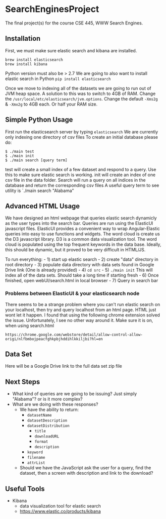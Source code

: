 # SearchEnginesProject
The final project(s) for the course CSE 445, WWW Search Engines.
## Installation
First, we must make sure elastic search and kibana are installed.
```
brew install elasticsearch
brew install kibana
```
Python version must also be > 2.7
We are going to also want to install elastic search in Python
``pip install elasticsearch``

Once we move to indexing all of the datasets we are going to run out of JVM heap space.
A solution to this was to switch to 4GB of RAM. Change the `/usr/local/etc/elasticsearch/jvm.options`.
Change the default `-Xms2g` & `-Xmx2g` to 4GB each. Or half your RAM size.  


## Simple Python Usage
First run the elasticsearch server by typing `elasticsearch`
We are currently only indexing one directory of csv files
To create an initial database please do:

```
$ ./main test
$ ./main init
$ ./main search [query term]
```

test will create a small index of a few dataset and respond to a query. Use this to make sure elastic search is working.
init will create an index of one csv file in the data folder. 
Search will run a query on all indices in the database and return the corresponding csv files
A useful query term to see utility is `./main search "Alabama"

## Advanced HTML Usage
We have designed an html webpage that queries elastic search dynamicly as the user types into the search bar. 
Queries are run using the ElasticUI javascript files. ElasticUI provides a convenient way to wrap Angular-Elastic
queries into easy to use functions and widgets. The word cloud is create us the D3 javascript library. D3 is a 
common data visualization tool. The word cloud is populated using the top frequent keywords in the data base. Ideally,
this should be dynamic, but it proved to be very difficult in HTML/JS.

To run everything:
	- 1) start up elastic search
	- 2) create "data" directory in root directory
	- 3) populate data directory with data sets found in Google Drive link (One is already provided)
	- 4) `cd src`
	- 5) `./main init` This will index all of the data sets. Should take a long time if starting fresh
	- 6) Once finished, open webUI/search.html in local browser
	- 7) Query in search bar
### Problems between ElasticUI & your elasticsearch node
There seems to be a strange problem where you can't run elastic search on your localhost, then try and query localhost
from an html page. HTML just wont let it happen. I found that using the following chrome extension solved the issue.
Unfortunately, I see no other way around it. Make sure it is on, when using search.html 
```
https://chrome.google.com/webstore/detail/allow-control-allow-origi/nlfbmbojpeacfghkpbjhddihlkkiljbi?hl=en
```


## Data Set
Here will be a Google Drive link to the full data set zip file

## Next Steps
- What kind of queries are we going to be issuing? Just simply "Alabama"? or is it more complex?
- What are we doing with these responses?
	- We have the ability to return:
		- ``datasetName``
		- ``datasetDescription``
		- ``datasetDistribution``
			- ``title``
			- ``downloadURL``
			- ``format``
			- ``description``
		- ``keyword``
		- ``filename``
		- ``attrList``
	- Should we have the JavaScript ask the user for a query, find the dataset, then a screen with description and link to the download?


## Useful Tools
- Kibana
	- data visualization tool for elastic search
	- https://www.elastic.co/products/kibana
